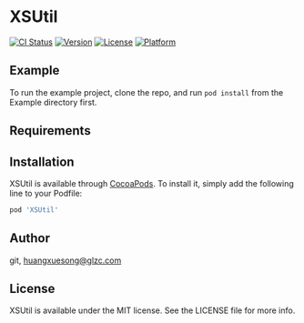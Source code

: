 # XSUtil

[![CI Status](http://img.shields.io/travis/git/XSUtil.svg?style=flat)](https://travis-ci.org/git/XSUtil)
[![Version](https://img.shields.io/cocoapods/v/XSUtil.svg?style=flat)](http://cocoapods.org/pods/XSUtil)
[![License](https://img.shields.io/cocoapods/l/XSUtil.svg?style=flat)](http://cocoapods.org/pods/XSUtil)
[![Platform](https://img.shields.io/cocoapods/p/XSUtil.svg?style=flat)](http://cocoapods.org/pods/XSUtil)

## Example

To run the example project, clone the repo, and run `pod install` from the Example directory first.

## Requirements

## Installation

XSUtil is available through [CocoaPods](http://cocoapods.org). To install
it, simply add the following line to your Podfile:

```ruby
pod 'XSUtil'
```

## Author

git, huangxuesong@glzc.com

## License

XSUtil is available under the MIT license. See the LICENSE file for more info.
